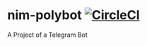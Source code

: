 # nim-polybot [![CircleCI](https://circleci.com/gh/jumatberkah/nim-polybot/tree/master.svg?style=svg)](https://circleci.com/gh/jumatberkah/nim-polybot/tree/master)
A Project of a Telegram Bot
